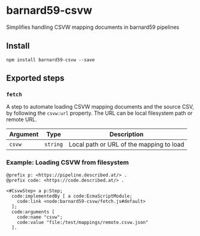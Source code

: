 #  barnard59-csvw

Simplifies handling CSVW mapping documents in barnard59 pipelines

## Install

```
npm install barnard59-csvw --save
```

## Exported steps

### `fetch`

A step to automate loading CSVW mapping documents and the source CSV, by following the `csvw:url` property. The URL can be local filesystem path or remote URL.

| Argument | Type | Description |
| -- | -- | -- |
| `csvw` | `string` | Local path or URL of the mapping to load |

### Example: Loading CSVW from filesystem

```turtle
@prefix p: <https://pipeline.described.at/> .
@prefix code: <https://code.described.at/> .

<#CsvwStep> a p:Step;
  code:implementedBy [ a code:EcmaScriptModule;
    code:link <node:barnard59-csvw/fetch.js#default>
  ];
  code:arguments [
    code:name "csvw";
    code:value "file:/test/mappings/remote.csvw.json"
  ].
```
